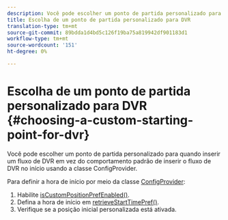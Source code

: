 ```yaml
---
description: Você pode escolher um ponto de partida personalizado para quando inserir um fluxo de DVR em vez do comportamento padrão de inserir o fluxo de DVR no início usando a classe ConfigProvider.
title: Escolha de um ponto de partida personalizado para DVR
translation-type: tm+mt
source-git-commit: 89bdda1d4bd5c126f19ba75a819942df901183d1
workflow-type: tm+mt
source-wordcount: '151'
ht-degree: 0%

---
```



# Escolha de um ponto de partida personalizado para DVR {#choosing-a-custom-starting-point-for-dvr}

Você pode escolher um ponto de partida personalizado para quando inserir um fluxo de DVR em vez do comportamento padrão de inserir o fluxo de DVR no início usando a classe ConfigProvider.

Para definir a hora de início por meio da classe [ConfigProvider](https://help.adobe.com/en_US/primetime/api/reference_implementation/android/javadoc/com/adobe/primetime/reference/config/ConfigProvider.html):

1. Habilite [isCustomPositionPrefEnabled()](https://help.adobe.com/en_US/primetime/api/reference_implementation/android/javadoc/com/adobe/primetime/reference/config/ConfigProvider.html#isCustomPositionPrefEnabled()).
1. Defina a hora de início em [retrieveStartTimePref()](https://help.adobe.com/en_US/primetime/api/reference_implementation/android/javadoc/com/adobe/primetime/reference/config/IPlaybackConfig.html#iretrieveStartTimePref()).
1. Verifique se a posição inicial personalizada está ativada.
